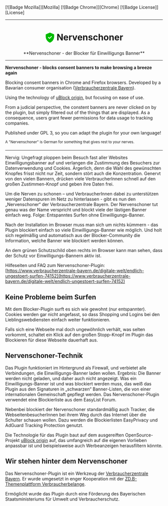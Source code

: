 [![Badge Mozilla]][Mozilla]
[![Badge Chrome]][Chrome]
[![Badge License]][License]

***

<h1 align="center">
<sub>
<img src="https://github.com/ingenitdo/Nervenschoner/blob/main/src/img/icon_32.png" height="32" width="32" alt="Nervenschoner-Icon">
</sub>
Nervenschoner
</h1>
<p align="center">
**Nervenschoner - der Blocker für Einwilligungs Banner**
</p>

***

**Nervenschoner - blocks consent banners to make browsing a breeze again**

Blocking consent banners in Chrome and Firefox browsers. Developed by a Bavarian consumer organisation ([Verbraucherzentrale Bayern](https://www.verbraucherzentrale-bayern.de/digitale-welt/endlich-ungestoert-surfen-74152)).

Using the technology of [uBlock origin](https://github.com/gorhill/uBlock), but focusing on ease of use.

From a judicial perspective, the constent banners are never clicked on by the plugin, but simply filtered out of the things that are displayed. As a consequence, users grant fewer permissions for data usage to tracking companies.

Published under GPL 3, so you can adapt the plugin for your own language!

<sup>A "Nervenschoner" is German for something that gives rest to your nerves.</sup>


***
	
Nervig: Ungefragt ploppen beim Besuch fast aller Websites Einwilligungsbanner auf und verlangen die Zustimmung des Besuchers zur Datenverwendung und Cookies. Ärgerlich, denn die Wahl des gewünschten Knopfes frisst nicht nur Zeit, sondern stört auch die Konzentration. Genervt von den vielen Bannern, drücken viele VerbraucherInnen schnell auf den großen Zustimmen-Knopf und geben ihre Daten frei. 
	
Um die Nerven zu schonen – und VerbraucherInnen dabei zu unterstützen weniger Datenspuren im Netz zu hinterlassen - gibt es nun den „Nervenschoner“ der Verbraucherzentrale Bayern. Der Nervenschoner tut genau was der Name verspricht und blockt viele der lästigen Banner einfach weg. Folge: Entspanntes Surfen ohne Einwilligungs-Banner.

Nach der Installation im Browser muss man sich um nichts kümmern - das Plugin blockiert einfach so viele Einwilligungs-Banner wie möglich. Und holt sich regelmäßig und automatisch aus der Blocker-Community die Information, welche Banner wie blockiert werden können.

An dem grünen Schutzschild oben rechts im Browser kann man sehen, dass der Schutz vor Einwilligungs-Bannern aktiv ist.

Hilfeseiten und FAQ zum Nervenschoner-Plugin: [https://www.verbraucherzentrale-bayern.de/digitale-welt/endlich-ungestoert-surfen-74152](https://www.verbraucherzentrale-bayern.de/digitale-welt/endlich-ungestoert-surfen-74152)

## Keine Probleme beim Surfen

Mit dem Blocker-Plugin surft es sich wie gewohnt (nur entspannter). Cookies werden gar nicht angefasst, so dass Shopping und Logins bei den Lieblingswebdiensten einfach weiter funktionieren.

Falls sich eine Webseite mal doch ungewöhnlich verhält, was selten vorkommt, schaltet ein Klick auf den großen Stopp-Knopf im Plugin das Blockieren für diese Webseite dauerhaft aus.

## Nervenschoner-Technik

Das Plugin funktioniert im Hintergrund als Firewall, und verbietet alle Verbindungen, die  Einwilligungs-Banner laden wollen. Ergebnis: Die Banner werden nicht geladen, und daher auch nicht angezeigt. Was ein Einwilligungs-Banner ist und was blockiert werden muss, das weiß das Plugin aus den Signaturen in „schwarzen“ Banner-Listen, die von einer internationalen Gemeinschaft gepflegt werden. Das Nervenschoner-Plugin verwendet eine Blockierliste aus dem EasyList Forum.

Nebenbei blockiert der Nervenschoner standardmäßig auch Tracker, die WebseitenbesucherInnen bei ihrem Weg durch das Internet über die Schulter schauen wollen. Dazu werden die Blockierlisten EasyPrivacy und AdGuard Tracking Protection genutzt.

Die Technologie für das Plugin baut auf dem ausgereiften OpenSource-Projekt [uBlock origin](https://github.com/gorhill/uBlock) auf, das umfangreich auf die eigenen Vorlieben anpassbar ist und beispielsweise auch Werbeanzeigen herausfiltern könnte.

## Wir stehen hinter dem Nervenschoner
Das Nervenschoner-Plugin ist ein Werkzeug der [Verbraucherzentrale Bayern](https://www.verbraucherzentrale-bayern.de/digitale-welt/endlich-ungestoert-surfen-74152). Er wurde umgesetzt in enger Kooperation mit der [ZD.B-Themenplattform Verbraucherbelange](https://www.bayern-innovativ.de/verbraucherbelange).

Ermöglicht wurde das Plugin durch eine Förderung des Bayerischen Staatsministeriums für Umwelt und Verbraucherschutz.
